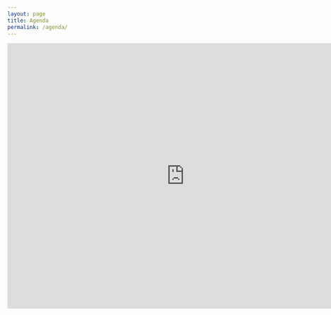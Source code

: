 ```yaml
---
layout: page
title: Agenda
permalink: /agenda/
---
```


<iframe src="https://calendar.google.com/calendar/embed?src=hr5il8bai81ckj1etfj7l2mb10%40group.calendar.google.com&ctz=America/Sao_Paulo" style="border: 0" width="800" height="600" frameborder="0" scrolling="no"></iframe>

